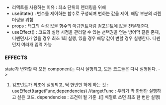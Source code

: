 - 리액트를 사용하는 이유 : 최소 단위의 렌더링을 위해
- useState() : 변수를 제어하는 함수로 구성되며 변하는 값을 제어, 해당 부분의 리렌더링을 위함
- props : 태그의 속성 값을 함수의 아규먼트처럼 컴포넌트에 값을 전달해준다.
- useEffect() : 코드의 실행 시점을 관리할 수 있는 선택권을 얻는 방어막 같은 존재, 디펜던시가 없을 경우 최초 1회 실행, 있을 경우 해당 값이 변할 경우 실행한다. 디펜던지 여러개 입력 가능

### EFFECTS

state가 변화할 때 모든 component는 다시 실행되고, 모든 코드들은 다시 실행된다.
->

1.  컴포넌트가 최초에 실행되고, 딱 한번만 하게 하는 것 : useEffect(targetFunc,dependencies) //targetFunc : 우리가 딱 한번만 실행하고 싶은 코드, dependencies : 조건이 될 기준 .([] 배열로 쓰면 최초 한 번만 실행)
